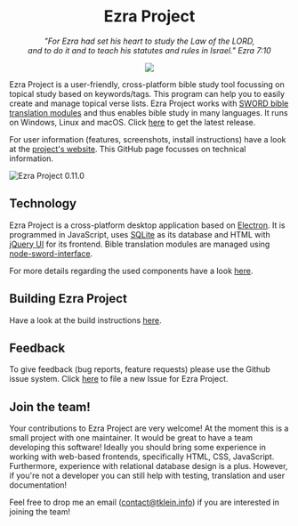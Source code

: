 <h1 align="center">Ezra Project</h1>
<p align="center" style="font-style: italic">
"For Ezra had set his heart to study the Law of the LORD,<br/>
and to do it and to teach his statutes and rules in Israel." Ezra 7:10
</p>

<p align="center">
  <a href="https://github.com/tobias-klein/ezra-project/actions?query=workflow%3A%22Ezra+Project+test+suite%22">
    <img src="https://github.com/tobias-klein/ezra-project/workflows/Ezra%20Project%20test%20suite/badge.svg"></img>
  </a>
</p>

Ezra Project is a user-friendly, cross-platform bible study tool focussing on topical study based on keywords/tags. This program can help you to easily create and manage topical verse lists. Ezra Project works with [SWORD bible translation modules](http://www.crosswire.org/sword) and thus enables bible study in many languages. It runs on Windows, Linux and macOS. Click [here](https://github.com/tobias-klein/ezra-project/releases/latest) to get the latest release.

For user information (features, screenshots, install instructions) have a look at the [project's website](https://www.ezra-project.net). This GitHub page focusses on technical information.

![Ezra Project 0.11.0](https://ezra-project.net/assets/screenshots/ezra_project_0_11_0.png "Ezra Project 0.11.0")

## Technology
Ezra Project is a cross-platform desktop application based on [Electron](https://electronjs.org/). It is programmed in JavaScript, uses [SQLite](https://www.sqlite.org) as its database and HTML with [jQuery UI](https://jqueryui.com/) for its frontend. Bible translation modules are managed using [node-sword-interface](https://github.com/tobias-klein/node-sword-interface).

For more details regarding the used components have a look [here][tech].

[tech]: https://github.com/tobias-klein/ezra-project/blob/master/TECH.md

## Building Ezra Project

Have a look at the build instructions [here][build].

[build]: https://github.com/tobias-klein/ezra-project/blob/master/BUILD.md

## Feedback
To give feedback (bug reports, feature requests) please use the Github issue system.
Click [here](https://github.com/tobias-klein/ezra-project/issues/new) to file a new Issue for Ezra Project.

[latest]: https://github.com/tobias-klein/ezra-project/releases/latest

## Join the team!
Your contributions to Ezra Project are very welcome!
At the moment this is a small project with one maintainer. It would be great to have a team developing this software!
Ideally you should bring some experience in working with web-based frontends, specifically HTML, CSS, JavaScript. Furthermore, experience with relational database design is a plus. However, if you're not a developer you can still help with testing, translation and user documentation!

Feel free to drop me an email ([contact@tklein.info](mailto:contact@tklein.info)) if you are interested in joining the team!
